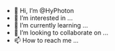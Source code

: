 - 👋 Hi, I’m @HyPhoton
- 👀 I’m interested in ...
- 🌱 I’m currently learning ...
- 💞️ I’m looking to collaborate on ...
- 📫 How to reach me ...

<!---
HyPhoton/HyPhoton is a ✨ special ✨ repository because its `README.md` (this file) appears on your GitHub profile.
You can click the Preview link to take a look at your changes.
--->
